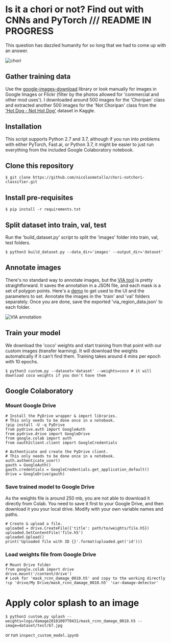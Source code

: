# Is it a chori or not? Find out with CNNs and PyTorch /// README IN PROGRESS
This question has dazzled humanity for so long that we had to come up with an answer. 

![chori](https://brasasysabores.com/wp-content/uploads/2016/09/choripan-1024x577.jpg "Chori Detector")

## Gather training data
Use the [google-images-download](https://github.com/hardikvasa/google-images-download) library or look manually for images in Google Images or Flickr (filter by the photos allowed for 'commercial and other mod uses'). I downloaded around 500 images for the 'Choripan' class and extracted another 500 images for the 'Not Choripan' class from the ['Hot Dog - Not Hot Dog'](https://www.kaggle.com/dansbecker/hot-dog-not-hot-dog) dataset in Kaggle.

## Installation
This script supports Python 2.7 and 3.7, although if you run into problems with either PyTorch, Fast.ai, or Python 3.7, it might be easier to just run everything from the included Google Colaboratory notebook.

## Clone this repository
````
$ git clone https://github.com/nicolasmetallo/chori-notchori-classifier.git
````

## Install pre-requisites
```
$ pip install -r requirements.txt
```

## Split dataset into train, val, test
Run the 'build_dataset.py' script to split the 'images' folder into train, val, test folders.
```
$ python3 build_dataset.py --data_dir='images' --output_dir='dataset'
```

## Annotate images
There's no standard way to annotate images, but the [VIA tool](http://www.robots.ox.ac.uk/~vgg/software/via/via_demo.html) is pretty straightforward. It saves the annotation in a JSON file, and each mask is a set of polygon points. Here's a [demo](http://www.robots.ox.ac.uk/~vgg/software/via/via_demo.html) to get used to the UI and the parameters to set. Annotate the images in the 'train' and 'val' folders separately. Once you are done, save the exported 'via_region_data.json' to each folder.

![VIA annotation](via-annotation-ui.png)

## Train your model
We download the 'coco' weights and start training from that point with our custom images (transfer learning). It will download the weights automatically if it can't find them. Training takes around 4 mins per epoch with 10 epochs.
```
$ python3 custom.py --dataset='dataset' --weights=coco # it will download coco weights if you don't have them
```

## Google Colaboratory
### Mount Google Drive
```
# Install the PyDrive wrapper & import libraries.
# This only needs to be done once in a notebook.
!pip install -U -q PyDrive
from pydrive.auth import GoogleAuth
from pydrive.drive import GoogleDrive
from google.colab import auth
from oauth2client.client import GoogleCredentials

# Authenticate and create the PyDrive client.
# This only needs to be done once in a notebook.
auth.authenticate_user()
gauth = GoogleAuth()
gauth.credentials = GoogleCredentials.get_application_default()
drive = GoogleDrive(gauth)
```

### Save trained model to Google Drive
As the weights file is around 250 mb, you are not able to download it directly from Colab. You need to save it first to your Google Drive, and then download it you your local drive. Modify with your own variable names and paths.
```
# Create & upload a file.
uploaded = drive.CreateFile({'title': path/to/weights/file.h5})
uploaded.SetContentFile('file.h5')
uploaded.Upload()
print('Uploaded file with ID {}'.format(uploaded.get('id')))
```

### Load weights file from Google Drive
```
# Mount Drive folder
from google.colab import drive
drive.mount('/content/drive')
# Look for 'mask_rcnn_damage_0010.h5' and copy to the working directly
!cp 'drive/My Drive/mask_rcnn_damage_0010.h5' 'car-damage-detector'
```

# Apply color splash to an image
```
$ python3 custom.py splash --weights=logs/damage20181007T0431/mask_rcnn_damage_0010.h5 --image=dataset/test/67.jpg
```
or run ```inspect_custom_model.ipynb```
